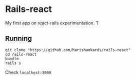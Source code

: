 # Rails-react

My first app on react-rails experimentation. T

## Running

```
git clone "https://github.com/harishankards/rails-react"
cd rails-react
bundle
rails s
```
Check ```localhost:3000```